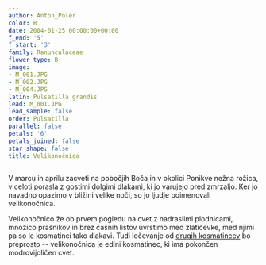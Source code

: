 ```yaml
---
author: Anton_Poler
color: B
date: 2004-01-25 00:00:00+00:00
f_end: '5'
f_start: '3'
family: Ranunculaceae
flower_type: B
image:
- M_001.JPG
- M_002.JPG
- M_004.JPG
latin: Pulsatilla grandis
lead: M_001.JPG
lead_sample: false
order: Pulsatilla
parallel: false
petals: '6'
petals_joined: false
star_shape: false
title: Velikonočnica
---
```

V marcu in aprilu zacveti na pobočjih Boča in v okolici Ponikve nežna rožica, v celoti porasla z gostimi dolgimi dlakami, ki jo varujejo pred zmrzaljo. Ker jo navadno opazimo v bližini velike noči, so jo ljudje poimenovali velikonočnica.

Velikonočnico že ob prvem pogledu na cvet z nadraslimi plodnicami, množico prašnikov in brez čašnih listov uvrstimo med zlatičevke, med njimi pa so le kosmatinci tako dlakavi. Tudi ločevanje od [drugih kosmatincev](../../genus/pulsatilla/) bo preprosto -- velikonočnica je edini kosmatinec, ki ima pokončen modrovijoličen cvet.
